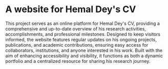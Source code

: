 # A website for Hemal Dey's CV 

This project serves as an online platform for Hemal Dey's CV, providing a comprehensive and up-to-date overview of his research activities, accomplishments, and professional milestones. 
Designed to keep visitors informed, the website features regular updates on his ongoing projects, publications, and academic contributions, ensuring easy access for collaborators, institutions, and anyone interested in his work. 
Built with the aim of enhancing accessibility and visibility, it functions as both a dynamic portfolio and a centralized resource for sharing his research journey. 
